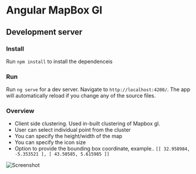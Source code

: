 # Angular MapBox Gl

## Development server

### Install
Run `npm install` to install the dependenceis

### Run
Run `ng serve` for a dev server. Navigate to `http://localhost:4200/`. The app will automatically reload if you change any of the source files.

### Overview

- Client side clustering. Used in-built clustering of Mapbox gl.
- User can select individual point from the cluster
- You can specify the height/width of the map
- You can specify the icon size
- Option to provide the bounding box coordinate, example..
`
[[
32.958984,
-5.353521
], [
43.50585,
5.615985
]]
`

![Screenshot](https://github.com/sanjaybxl/map/blob/master/screenshots/overview.png)
